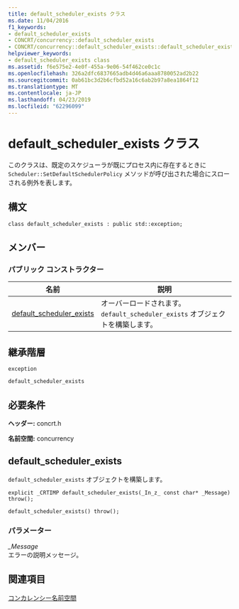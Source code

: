 ```yaml
---
title: default_scheduler_exists クラス
ms.date: 11/04/2016
f1_keywords:
- default_scheduler_exists
- CONCRT/concurrency::default_scheduler_exists
- CONCRT/concurrency::default_scheduler_exists::default_scheduler_exists
helpviewer_keywords:
- default_scheduler_exists class
ms.assetid: f6e575e2-4e0f-455a-9e06-54f462ce0c1c
ms.openlocfilehash: 326a2dfc6837665adb4d46a6aaa8780052ad2b22
ms.sourcegitcommit: 0ab61bc3d2b6cfbd52a16c6ab2b97a8ea1864f12
ms.translationtype: MT
ms.contentlocale: ja-JP
ms.lasthandoff: 04/23/2019
ms.locfileid: "62296099"
---
```

# <a name="defaultschedulerexists-class"></a>default_scheduler_exists クラス

このクラスは、既定のスケジューラが既にプロセス内に存在するときに `Scheduler::SetDefaultSchedulerPolicy` メソッドが呼び出された場合にスローされる例外を表します。

## <a name="syntax"></a>構文

```
class default_scheduler_exists : public std::exception;
```

## <a name="members"></a>メンバー

### <a name="public-constructors"></a>パブリック コンストラクター

|名前|説明|
|----------|-----------------|
|[default_scheduler_exists](#ctor)|オーバーロードされます。 `default_scheduler_exists` オブジェクトを構築します。|

## <a name="inheritance-hierarchy"></a>継承階層

`exception`

`default_scheduler_exists`

## <a name="requirements"></a>必要条件

**ヘッダー:** concrt.h

**名前空間:** concurrency

##  <a name="ctor"></a> default_scheduler_exists

`default_scheduler_exists` オブジェクトを構築します。

```
explicit _CRTIMP default_scheduler_exists(_In_z_ const char* _Message) throw();

default_scheduler_exists() throw();
```

### <a name="parameters"></a>パラメーター

*_Message*<br/>
エラーの説明メッセージ。

## <a name="see-also"></a>関連項目

[コンカレンシー名前空間](concurrency-namespace.md)
